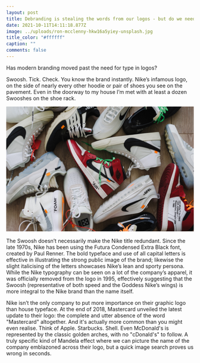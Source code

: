```yaml
---
layout: post
title: Debranding is stealing the words from our logos - but do we need them?
date: 2021-10-11T14:11:18.877Z
image: ../uploads/ron-mcclenny-hkw16a5yiey-unsplash.jpg
title_color: "#ffffff"
caption: ""
comments: false
---
```

Has modern branding moved past the need for type in logos?

Swoosh. Tick. Check. You know the brand instantly. Nike’s infamous logo, on the side of nearly every other hoodie or pair of shoes you see on the pavement. Even in the doorway to my house I’m met with at least a dozen Swooshes on the shoe rack.

![While the typeface is consistent across their products, the Nike name is nowhere to be seen.](../uploads/solesavy-2tfht0sfv3w-unsplash.jpg "By SoleSavy on Unsplash")

The Swoosh doesn’t necessarily make the Nike title redundant. Since the late 1970s, Nike has been using the Futura Condensed Extra Black font, created by Paul Renner. The bold typeface and use of all capital letters is effective in illustrating the strong public image of the brand; likewise the slight italicising of the letters showcases Nike’s lean and sporty persona. While the Nike typography can be seen on a lot of the company’s apparel, it was officially removed from the logo in 1995, effectively suggesting that the Swoosh (representative of both speed and the Goddess Nike’s wings) is more integral to the Nike brand than the name itself.

Nike isn’t the only company to put more importance on their graphic logo than house typeface. At the end of 2018, Mastercard unveiled the latest update to their logo: the complete and utter absence of the word "Mastercard" altogether. And it's actually more common than you might even realise. Think of Apple. Starbucks. Shell. Even McDonald's is represented by the classic golden arches, with no "cDonald's" to follow. A truly specific kind of Mandela effect where we can picture the name of the company emblazoned across their logo, but a quick image search proves us wrong in seconds.